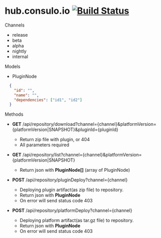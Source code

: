 # hub.consulo.io [![Build Status](https://ci.consulo.io/view/consulo-webservices/job/hub.consulo.io/badge/icon)](https://ci.consulo.io/view/consulo-webservices/job/hub.consulo.io/)

Channels
 * release
 * beta
 * alpha
 * nightly
 * internal

Models
 * PluginNode
```json
  {
    "id": "",
    "name": "",
    "dependencies": ["id1", "id2"]
  }
```

Methods
 * **GET** /api/repository/download?channel={channel}&platformVersion={platformVersion|SNAPSHOT}&pluginId={pluginId}
     * Return zip file with plugin, or 404
     * All parameters required

 * **GET** /api/repository/list?channel={channel}&platformVersion={platformVersion|SNAPSHOT}
     * Return json with **PluginNode[]** (array of PluginNode)

 * **POST** /api/repository/pluginDeploy?channel={channel}
     * Deploying plugin artifact(as zip file) to repository.
     * Return json with **PluginNode** 
     * On error will send status code 403

 * **POST** /api/repository/platformDeploy?channel={channel}
    * Deploying platform artifact(as tar.gz file) to repository.
    * Return json with **PluginNode**
    * On error will send status code 403
